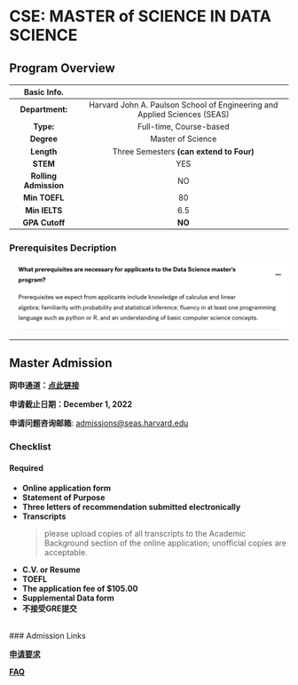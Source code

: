 # CSE: MASTER of SCIENCE IN DATA SCIENCE


## Program Overview

|Basic Info.||
| :---: | :---: |
| **Department:** |  Harvard John A. Paulson School of Engineering and Applied Sciences (SEAS) |
| **Type:** | Full-time, Course-based |
| **Degree** | Master of Science     |
| **Length** | Three Semesters **(can extend to Four)** |
| **STEM** | YES |
| **Rolling Admission** | NO |
| **Min TOEFL** | 80 |
| **Min IELTS** | 6.5 |
| **GPA Cutoff** | **NO** |

### Prerequisites Decription
![](./DS_Prere.png)

---

## Master Admission

**网申通道：[点此链接](https://gsas.harvard.edu/admissions/apply)**

**申请截止日期：December 1, 2022**

**申请问题咨询邮箱**: admissions@seas.harvard.edu

### Checklist
#### Required
- **Online application form**
- **Statement of Purpose**
- **Three letters of recommendation submitted electronically**
- **Transcripts**
  > please upload copies of all transcripts to the Academic Background section of the online application; unofficial copies are acceptable.
- **C.V. or Resume**
- **TOEFL**
- **The application fee of $105.00**
- **Supplemental Data form**
- **不接受GRE提交**


</br>
###  Admission Links

**[申请要求](https://www.seas.harvard.edu/applied-computation/graduate-programs/masters-data-science/how-apply)**

**[FAQ](https://www.seas.harvard.edu/applied-computation/graduate-programs/masters-data-science/data-science-faq)**